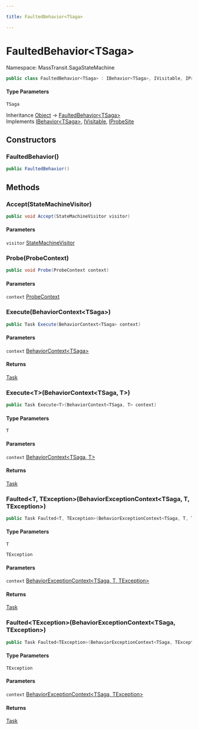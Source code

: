 ```yaml
---

title: FaultedBehavior<TSaga>

---
```


# FaultedBehavior\<TSaga\>

Namespace: MassTransit.SagaStateMachine

```csharp
public class FaultedBehavior<TSaga> : IBehavior<TSaga>, IVisitable, IProbeSite
```

#### Type Parameters

`TSaga`<br/>

Inheritance [Object](https://learn.microsoft.com/en-us/dotnet/api/system.object) → [FaultedBehavior\<TSaga\>](../masstransit-sagastatemachine/faultedbehavior-1)<br/>
Implements [IBehavior\<TSaga\>](../../masstransit-abstractions/masstransit/ibehavior-1), [IVisitable](../../masstransit-abstractions/masstransit/ivisitable), [IProbeSite](../../masstransit-abstractions/masstransit/iprobesite)

## Constructors

### **FaultedBehavior()**

```csharp
public FaultedBehavior()
```

## Methods

### **Accept(StateMachineVisitor)**

```csharp
public void Accept(StateMachineVisitor visitor)
```

#### Parameters

`visitor` [StateMachineVisitor](../../masstransit-abstractions/masstransit/statemachinevisitor)<br/>

### **Probe(ProbeContext)**

```csharp
public void Probe(ProbeContext context)
```

#### Parameters

`context` [ProbeContext](../../masstransit-abstractions/masstransit/probecontext)<br/>

### **Execute(BehaviorContext\<TSaga\>)**

```csharp
public Task Execute(BehaviorContext<TSaga> context)
```

#### Parameters

`context` [BehaviorContext\<TSaga\>](../../masstransit-abstractions/masstransit/behaviorcontext-1)<br/>

#### Returns

[Task](https://learn.microsoft.com/en-us/dotnet/api/system.threading.tasks.task)<br/>

### **Execute\<T\>(BehaviorContext\<TSaga, T\>)**

```csharp
public Task Execute<T>(BehaviorContext<TSaga, T> context)
```

#### Type Parameters

`T`<br/>

#### Parameters

`context` [BehaviorContext\<TSaga, T\>](../../masstransit-abstractions/masstransit/behaviorcontext-2)<br/>

#### Returns

[Task](https://learn.microsoft.com/en-us/dotnet/api/system.threading.tasks.task)<br/>

### **Faulted\<T, TException\>(BehaviorExceptionContext\<TSaga, T, TException\>)**

```csharp
public Task Faulted<T, TException>(BehaviorExceptionContext<TSaga, T, TException> context)
```

#### Type Parameters

`T`<br/>

`TException`<br/>

#### Parameters

`context` [BehaviorExceptionContext\<TSaga, T, TException\>](../../masstransit-abstractions/masstransit/behaviorexceptioncontext-3)<br/>

#### Returns

[Task](https://learn.microsoft.com/en-us/dotnet/api/system.threading.tasks.task)<br/>

### **Faulted\<TException\>(BehaviorExceptionContext\<TSaga, TException\>)**

```csharp
public Task Faulted<TException>(BehaviorExceptionContext<TSaga, TException> context)
```

#### Type Parameters

`TException`<br/>

#### Parameters

`context` [BehaviorExceptionContext\<TSaga, TException\>](../../masstransit-abstractions/masstransit/behaviorexceptioncontext-2)<br/>

#### Returns

[Task](https://learn.microsoft.com/en-us/dotnet/api/system.threading.tasks.task)<br/>
